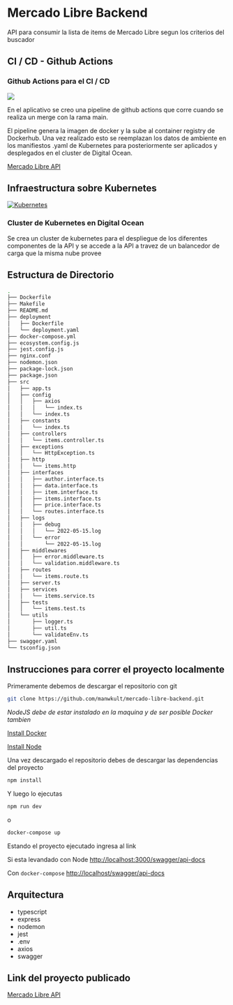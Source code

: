 # Mercado Libre Backend

API para consumir la lista de items de Mercado Libre segun los criterios del buscador

## CI / CD - Github Actions

### Github Actions para el CI / CD

![](https://miro.medium.com/max/3404/1*k99_arb0x9B7LI4I5hhCPw.png)

En el aplicativo se creo una pipeline de github actions que corre cuando se realiza un merge con la rama main.

El pipeline genera la imagen de docker y la sube al container registry de Dockerhub. Una vez realizado esto se reemplazan los datos de ambiente en los manifiestos .yaml de Kubernetes para posteriormente ser aplicados y desplegados en el cluster de Digital Ocean.

[Mercado Libre API](http://143.244.202.236/swagger/index.html)

## Infraestructura sobre Kubernetes

[![Kubernetes](https://cdn.filestackcontent.com/RlUuJIVESsOwxSF6qcD9?auto=compress,format)](http://143.244.202.236/swagger/index.html)

### Cluster de Kubernetes en Digital Ocean

Se crea un cluster de kubernetes para el despliegue de los diferentes componentes de la API y se accede a la API a travez de un balancedor de carga que la misma nube provee

## Estructura de Directorio

```bash
.
├── Dockerfile
├── Makefile
├── README.md
├── deployment
│   ├── Dockerfile
│   └── deployment.yaml
├── docker-compose.yml
├── ecosystem.config.js
├── jest.config.js
├── nginx.conf
├── nodemon.json
├── package-lock.json
├── package.json
├── src
│   ├── app.ts
│   ├── config
│   │   ├── axios
│   │   │   └── index.ts
│   │   └── index.ts
│   ├── constants
│   │   └── index.ts
│   ├── controllers
│   │   └── items.controller.ts
│   ├── exceptions
│   │   └── HttpException.ts
│   ├── http
│   │   └── items.http
│   ├── interfaces
│   │   ├── author.interface.ts
│   │   ├── data.interface.ts
│   │   ├── item.interface.ts
│   │   ├── items.interface.ts
│   │   ├── price.interface.ts
│   │   └── routes.interface.ts
│   ├── logs
│   │   ├── debug
│   │   │   └── 2022-05-15.log
│   │   └── error
│   │       └── 2022-05-15.log
│   ├── middlewares
│   │   ├── error.middleware.ts
│   │   └── validation.middleware.ts
│   ├── routes
│   │   └── items.route.ts
│   ├── server.ts
│   ├── services
│   │   └── items.service.ts
│   ├── tests
│   │   └── items.test.ts
│   └── utils
│       ├── logger.ts
│       ├── util.ts
│       └── validateEnv.ts
├── swagger.yaml
└── tsconfig.json
```

## Instrucciones para correr el proyecto localmente

Primeramente debemos de descargar el repositorio con git

```bash
git clone https://github.com/manwkult/mercado-libre-backend.git
```

_NodeJS debe de estar instalado en la maquina y de ser posible Docker tambien_

[Install Docker](https://www.docker.com/products/docker-desktop/)

[Install Node](https://nodejs.org/es/download/)

Una vez descargado el repositorio debes de descargar las dependencias del proyecto

```bash
npm install
```

Y luego lo ejecutas

```bash
npm run dev
```
o
```bash
docker-compose up
```

Estando el proyecto ejecutado ingresa al link

Si esta levandado con Node [http://localhost:3000/swagger/api-docs](http://localhost:3000/swagger/api-docs)

Con `docker-compose` [http://localhost/swagger/api-docs](http://localhost/swagger/api-docs)


## Arquitectura

 - typescript
 - express
 - nodemon
 - jest
 - .env
 - axios
 - swagger

## Link del proyecto publicado

[Mercado Libre API](http://143.244.202.236/swagger/index.html)
